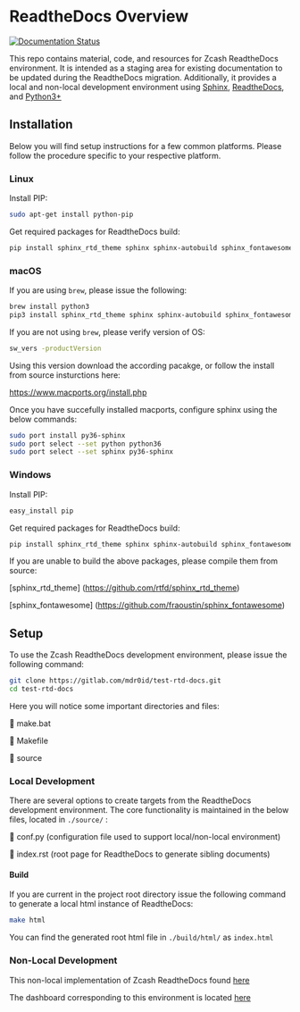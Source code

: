 # ReadtheDocs Overview 
[![Documentation Status](https://readthedocs.org/projects/zcash/badge/?version=english-docs)](http://zcash.readthedocs.io/en/english-docs/?badge=english-docs)


This repo contains material, code, and resources for Zcash ReadtheDocs environment. It is intended as a staging area for existing
documentation to be updated during the ReadtheDocs migration. Additionally, it provides a local and non-local development environment using [Sphinx](http://www.sphinx-doc.org/en/master/), 
[ReadtheDocs](https://readthedocs.org/), and [Python3+](https://www.python.org/)

## Installation
Below you will find setup instructions for a few common platforms. Please follow the procedure specific to your respective platform.

### Linux
Install PIP:

```bash
sudo apt-get install python-pip
```

Get required packages for ReadtheDocs build:

```bash
pip install sphinx_rtd_theme sphinx sphinx-autobuild sphinx_fontawesome
```

### macOS

If you are using `brew`, please issue the following:

```bash
brew install python3
pip3 install sphinx_rtd_theme sphinx sphinx-autobuild sphinx_fontawesome
```

If you are not using `brew`, please verify version of OS:

```bash
sw_vers -productVersion
```
Using this version download the according pacakge, or follow the install from source insturctions here:

https://www.macports.org/install.php

Once you have succefully installed macports, configure sphinx using the below commands:

```bash
sudo port install py36-sphinx
sudo port select --set python python36
sudo port select --set sphinx py36-sphinx
```

### Windows
Install PIP:

```bash
easy_install pip
```

Get required packages for ReadtheDocs build:

```bash
pip install sphinx_rtd_theme sphinx sphinx-autobuild sphinx_fontawesome
```

If you are unable to build the above packages, please compile them from source:

[sphinx_rtd_theme] (https://github.com/rtfd/sphinx_rtd_theme)

[sphinx_fontawesome] (https://github.com/fraoustin/sphinx_fontawesome)

## Setup
To use the Zcash ReadtheDocs development environment, please issue the following command:

```bash
git clone https://gitlab.com/mdr0id/test-rtd-docs.git
cd test-rtd-docs
```

Here you will notice some important directories and files:

:page_facing_up: make.bat

:page_facing_up: Makefile

:file_folder: source

### Local Development
There are several options to create targets from the ReadtheDocs development environment. The core functionality 
is maintained in the below files, located in ```./source/``` :

:page_facing_up: conf.py   (configuration file used to support local/non-local environment)

:page_facing_up: index.rst (root page for ReadtheDocs to generate sibling documents)

#### Build
If you are current in the project root directory issue the following command to generate a local html instance of ReadtheDocs:

```bash
make html
```
You can find the generated root html file in ```./build/html/``` as ```index.html```

### Non-Local Development
This non-local implementation of Zcash ReadtheDocs found [here](http://zcash.readthedocs.io/en/latest/index.html)

The dashboard corresponding to this environment is located [here](https://readthedocs.org/projects/zcash/)

